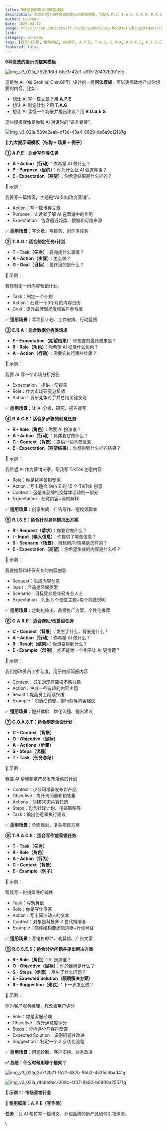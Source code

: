 ```yaml
---
title: 9种高效的提示词框架模板
description: 本文介绍了9种高效的提示词框架模板，包括A.P.E、T.A.G、E.R.A、R.A.C.E、R.I.S.E、R.O.S.E.S等，可帮助用户更高效地使用AI生成各类内容，如文章写作、计划制定和场景分析等。
author: LuoYuan
date: 2025-04-12
image: https://jsd.onmicrosoft.cn/gh/yy0691/img-bed@main/Blog/AiNews/img_v3_02la_539e2eab-df3d-43a4-8829-de8a9c12f87g.jpg
link: 
category: ai-news
tags: [提示词工程, 框架模板, AI提示, A.P.E, T.A.G, E.R.A, R.A.C.E, R.I.S.E, R.O.S.E.S, 内容生成, AI写作]
featured: false
---
```

**9种高效的提示词框架模板**

![img_v3_02la_752696fd-6be3-42e1-a915-20437b391cfg]()

这是为 AI（如 Grok 或 ChatGPT）设计的一组**问法模板**，可以更高效地产出你想要的内容。比如：

- 想让 AI 写一篇文章？用 **A.P.E**
- 想让 AI 制定计划？用 **T.A.G**
- 想让 AI 读懂一个场景并提出建议？用 **R.O.S.E.S**

这些模板就像是你和 AI 对话时的“语言骨架”。

![img_v3_02la_539e2eab-df3d-43a4-8829-de8a9c12f87g](https://jsd.onmicrosoft.cn/gh/yy0691/img-bed@main/Blog/AiNews/img_v3_02la_539e2eab-df3d-43a4-8829-de8a9c12f87g.jpg)



**🌟 九大提示词模板（结构 + 场景 + 例子）**

**① A.P.E：适合写作类任务**

- **A - Action（行动）**：你希望 AI 做什么？
- **P - Purpose（目的）**：你为什么让 AI 做这件事？
- **E - Expectation（期望）**：你希望结果是什么样的？

🧾 示例：

我要写一篇博客，主题是“AI 如何改变营销”。

- Action：写一篇博客文章
- Purpose：让读者了解 AI 在营销中的作用
- Expectation：包含最近趋势、数据和可信来源

✅ **适用场景**：写文章、写报告、创作类任务

**② T.A.G：适合制定任务/计划**

- **T - Task（任务）**：要完成什么事情？
- **A - Action（步骤）**：怎么做？
- **G - Goal（目标）**：最终目的是什么？

🧾 示例：

我想制定一份内容营销计划。

- Task：制定一个计划
- Action：创建一个3个月的内容日历
- Goal：提升品牌曝光度和客户参与度

✅ **适用场景**：写项目计划、工作安排、行动蓝图

**③ E.R.A：适合数据分析类请求**

- **E - Expectation（期望结果）**：你想要的最终成果是？
- **R - Role（角色）**：你希望 AI 扮演什么角色？
- **A - Action（行动）**：需要它执行哪些步骤？

🧾 示例：

我要 AI 写一个市场分析报告

- Expectation：提供一份报告
- Role：作为市场研究分析师
- Action：调研竞争对手并总结关键发现

✅ **适用场景**：让 AI 分析、研究、报告撰写

**④ R.A.C.E：适合多步骤的创意任务**

- **R - Role（角色）**：你要 AI 扮演谁？
- **A - Action（行动）**：具体要它做什么？
- **C - Context（背景）**：提供一些背景信息
- **E - Expectation（期望结果）**：你想得到什么样的结果？

🧾 示例：

我希望 AI 作为营销专家，帮我写 TikTok 创意内容

- Role：你是数字营销专家
- Action：写出适合 Gen Z 的 15 个 TikTok 创意
- Context：这是某品牌社交媒体活动的一部分
- Expectation：创意内容+简短解释

✅ **适用场景**：创意生成、广告写作、短视频脚本

**⑤ R.I.S.E：适合针对具体情况出方案**

- **R - Request（请求）**：你要它做什么？
- **I - Input（输入信息）**：你提供了哪些信息？
- **S - Scenario（场景）**：目标用户/情境是怎样的？
- **E - Expectation（期望）**：你希望生成的内容是什么样？

🧾 示例：

我要推荐和环保有关的内容创意

- Request：生成内容创意
- Input：产品是环保类型
- Scenario：目标受众是年轻专业人士
- Expectation：列出 5 个创意主题+每个简要说明

✅ **适用场景**：定制化输出、品牌推广方案、个性化推荐

**⑥ C.A.R.E：适合帮助/改善型任务**

- **C - Context（背景）**：发生了什么，背景是什么？
- **A - Action（行动）**：你希望 AI 做什么？
- **R - Result（结果）**：你想要得到什么？
- **E - Example（示例）**：能不能给一个例子让 AI 更清楚？

🧾 示例：

我们想改善员工参与度，用于内部简报内容

- Context：员工对现有简报不感兴趣
- Action：生成一些有趣的内容主题
- Result：提高员工阅读兴趣
- Example：如活动预告、排行榜等内容建议

✅ **适用场景**：提升体验、优化流程、提出建议

**⑦ C.O.A.S.T：适合制定全面计划**

- **C - Context（背景）**
- **O - Objective（目标）**
- **A - Actions（步骤）**
- **S - Steps（流程）**
- **T - Task（任务总结）**

🧾 示例：

我要 AI 帮我制定产品发布活动的计划

- Context：小公司准备发布新产品
- Objective：提升访问量和销售量
- Actions：创建30天内容日历
- Steps：包含社媒计划、电邮策略等
- Task：输出创意和执行建议

✅ **适用场景**：全面规划、复杂项目方案

**⑧ T.R.A.C.E：适合写作或营销任务**

- **T - Task（任务）**
- **R - Role（角色）**
- **A - Action（行为）**
- **C - Context（背景）**
- **E - Example（例子）**

🧾 示例：

帮我写一封捐赠呼吁邮件

- Task：写劝募信
- Role：你是写作专家
- Action：写出简洁动人的文本
- Context：对象是科技界 Z 世代捐赠者
- Example：邮件结构要逻辑清晰+行动号召

✅ **适用场景**：写销售邮件、劝募信、广告文案

**⑨ R.O.S.E.S：适合分析问题并提出解决方案**

- **R - Role（角色）**：AI 扮演谁？
- **O - Objective（目标）**：你的目标是什么？
- **S - Steps（步骤）**：发生了什么问题？
- **E - Expected Solution（预期解决方案）**
- **S - Suggestion（建议）**：下一步怎么做？

🧾 示例：

作为客户服务经理，想改善用户评分

- Role：你是客服经理
- Objective：提升满意度评分
- Steps：分析评分与客户反馈
- Expected Solution：识别问题并改进
- Suggestion：制定一个 3 步优化流程

✅ **适用场景**：问题诊断、客户支持、业务改进

**✅ 总结：什么时候用哪个框架？**

![img_v3_02la_3c712b71-f527-487b-9bb2-4535cdbad41g](https://jsd.onmicrosoft.cn/gh/yy0691/img-bed@main/Blog/AiNews/img_v3_02la_3c712b71-f527-487b-9bb2-4535cdbad41g.jpg)

![img_v3_02la_dfabe9ec-268c-4f37-8b82-b6808a25571g](https://jsd.onmicrosoft.cn/gh/yy0691/img-bed@main/Blog/AiNews/img_v3_02la_dfabe9ec-268c-4f37-8b82-b6808a25571g.jpg)

**🎯 示例 1：市场营销行业**

**🎯 使用框架：A.P.E（写作类）**

**任务**：让 AI 帮忙写一篇博文，介绍品牌的新产品如何引领潮流。

\